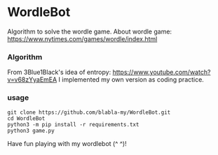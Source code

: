 # WordleBot

Algorithm to solve the wordle game.
About wordle game: https://www.nytimes.com/games/wordle/index.html

### Algorithm
From 3Blue1Black's idea of entropy:
https://www.youtube.com/watch?v=v68zYyaEmEA
I implemented my own version as coding practice.

### usage
```
git clone https://github.com/blabla-my/WordleBot.git
cd WordleBot
python3 -m pip install -r requirements.txt
python3 game.py
```
Have fun playing with my wordlebot (^ ^)!

